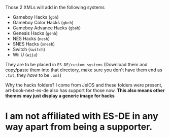 Those 2 XMLs will add in the following systems
- Gameboy Hacks (`gbh`)
- Gameboy Color Hacks (`gbch`)
- Gameboy Advance Hacks (`gbah`)
- Genesis Hacks (`genh`)
- NES Hacks (`nesh`)
- SNES Hacks (`snesh`)
- Switch (`switch`)
- Wii U (`wiiu`)

They are to be placed in `ES-DE/custom_systems` (Download them and copy/paste them into that directory, make sure you don't have them end as `.txt`, they _have_ to be `.xml`)


Why the hacks folders? I come from JelOS and these folders were present, art-book-next-es-de also has support for those now. **This also means other themes may just display a generic image for hacks**


# I am not affiliated with ES-DE in any way apart from being a supporter.
